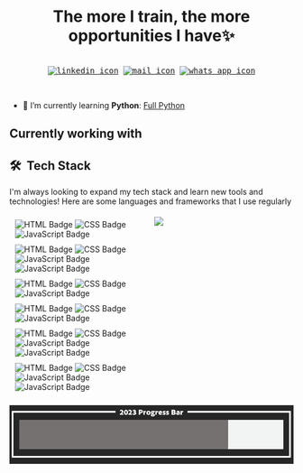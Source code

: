 <!-- <iframe src="/index.html" width="100%" height="400"></iframe> -->
<!-- add a descriptive banner -->

<!-- add a myself quote -->
<h1 align='center'>
The more I train, the more
<br/>opportunities I have✨
</h1>

<!-- Add contact stamps -->
<div>
  <samp>
    <p align="center">
      <br/>
        <a href="https://www.linkedin.com/in/marco-araoz/" target="_blank"><img align="center"
         src="https://img.shields.io/badge/linkedin-%231DA1F2.svg?style=for-the-badge&logo=linkedin&logoColor=white"
         alt="linkedin icon" height="30"/></a>
        <a href="mailto:marcojuarezaraoz@gmail.com" target="_blank"><img align="center"
         src="https://img.shields.io/badge/gmail-EA4335.svg?style=for-the-badge&logo=gmail&logoColor=white"
         alt="mail icon" height="30"/></a>
      <a href="https://wa.me/+525632656192" target="_blank"><img align="center"
         src="https://img.shields.io/badge/whatsapp-4B7F1.svg?style=for-the-badge&logo=whatsapp&logoColor=white"
         alt="whats app icon" height="30"/></a>
    </p>
    <br/>
    
  </samp>
</div>

<!-- My currently work stack -->

- 🌱 I’m currently learning **Python**: <a href="https://github.com/mouredev/Hello-Python" target="blank">Full Python</a>

## Currently working with



## 🛠 &nbsp;Tech Stack
I'm always looking to expand my tech stack and learn new tools and technologies! Here are some languages and frameworks that I use regularly

<div style="display: flex;">
    <div style="display: flex; flex-wrap: wrap; flex: 50%; padding: 5px;" >
        <div style="text-align: left; margin: 5px; ">
            <img style="" src="https://img.shields.io/badge/-HTML-edeef5?style=flat&logo=HTML5" alt="HTML Badge">
            <img src="https://img.shields.io/badge/-CSS-edeef5?style=flat&logo=CSS3&logoColor=1572B6" alt="CSS Badge">
            <img src="https://img.shields.io/badge/-JavaScript-edeef5?style=flat&logo=javascript&logoColor=dbc202" alt="JavaScript Badge">
        </div>
        <div style="text-align: left; margin: 5px;">
            <img src="https://img.shields.io/badge/-React-edeef5?style=flat&logo=react&logoColor=1ca4e8" alt="HTML Badge">
            <img src="https://img.shields.io/badge/-Node.js-edeef5?style=flat&logo=node.js" alt="CSS Badge">
            <img src="https://img.shields.io/badge/-TypeScript-edeef5?style=flat&logo=TypeScript" alt="JavaScript Badge">
            <img src="https://img.shields.io/badge/-Redux-edeef5?style=flat&logo=Redux&logoColor=680194" alt="JavaScript Badge">
        </div>
        <div style="text-align: left; margin: 5px;">
            <img src="https://img.shields.io/badge/-Python-edeef5?style=flat&logo=python&logoColor=3776AB" alt="HTML Badge">
            <img src="https://img.shields.io/badge/-Django-edeef5?style=flat&logo=django&logoColor=092E20" alt="CSS Badge">
            <img src="https://img.shields.io/badge/-Flask-edeef5?style=flat&logo=flask&logoColor=000000" alt="JavaScript Badge">
        </div>
        <div style="text-align: left; margin: 5px;">
            <img src="https://img.shields.io/badge/-MySQL-edeef5?style=flat&logo=MySQL&logoColor=0d31b5" alt="HTML Badge">
            <img src="https://img.shields.io/badge/-PostgreSQL-edeef5?style=flat&logo=PostgreSQL&logoColor=153a59" alt="CSS Badge">
            <img src="https://img.shields.io/badge/-MongoDB-edeef5?style=flat&logo=MongoDB&logoColor=10573c" alt="JavaScript Badge">
        </div>
        <div style="text-align: left; margin: 5px;">
            <img src="https://img.shields.io/badge/-Git-edeef5?style=flat&logo=git" alt="HTML Badge">
            <img src="https://img.shields.io/badge/-GitHub-edeef5?style=flat&logo=github&logoColor=000000" alt="CSS Badge">
            <img src="https://img.shields.io/badge/-Markdown-edeef5?style=flat&logo=markdown&logoColor=000000" alt="JavaScript Badge">
            <img src="https://img.shields.io/badge/-Visual%20Studio%20Code-edeef5?style=flat&logo=visual-studio-code&logoColor=007ACC" alt="JavaScript Badge">
        </div>
        <div style="text-align: left; margin: 5px;">
            <img src="https://img.shields.io/badge/-Figma-edeef5?style=flat&logo=Figma&logoColor=9a13d4" alt="HTML Badge">
            <img src="https://img.shields.io/badge/-Illustrator-edeef5?style=flat&logo=adobe-illustrator&logoColor=c45c12" alt="CSS Badge">
            <img src="https://img.shields.io/badge/-Photoshop-edeef5?style=flat&logo=adobe-photoshop&logoColor=0e8ac9" alt="JavaScript Badge">
            <img src="https://img.shields.io/badge/-InDesign-edeef5?style=flat&logo=adobe-indesign&logoColor=e60e55" alt="JavaScript Badge">
        </div>
    </div>
    <div style="flex: 50%; padding: 5px;">
        <a href="https://github.com/MarcoAraoz">
            <img style="align: center ;" src="https://github-readme-stats.vercel.app/api/top-langs/?username=MarcoAraoz&hide=java,html,tex&title_color=ffffff&text_color=c9cacc&icon_color=2bbc8a&bg_color=1d1f21&langs_count=3" />
        </a>
    </div>
</div>
  
<!-- ![HTML](https://img.shields.io/badge/-HTML-edeef5?style=flat&logo=HTML5)&nbsp;

![CSS](https://img.shields.io/badge/-CSS-edeef5?style=flat&logo=CSS3&logoColor=1572B6)&nbsp;

![JavaScript](https://img.shields.io/badge/-JavaScript-edeef5?style=flat&logo=javascript&logoColor=dbc202)&nbsp; -->

<!-- ![React](https://img.shields.io/badge/-React-edeef5?style=flat&logo=react&logoColor=1ca4e8)&nbsp;
![Node.js](https://img.shields.io/badge/-Node.js-edeef5?style=flat&logo=node.js)&nbsp;
![TypeScript](https://img.shields.io/badge/-TypeScript-edeef5?style=flat&logo=TypeScript)&nbsp;
![Redux](https://img.shields.io/badge/-Redux-edeef5?style=flat&logo=Redux&logoColor=680194)&nbsp; -->


<!-- ![Python](https://img.shields.io/badge/-Python-edeef5?style=flat&logo=python&logoColor=3776AB)&nbsp;
![Django](https://img.shields.io/badge/-Django-edeef5?style=flat&logo=django&logoColor=092E20)&nbsp;
![Flask](https://img.shields.io/badge/-Flask-edeef5?style=flat&logo=flask&logoColor=000000)&nbsp; -->

<!-- ![MySQL](https://img.shields.io/badge/-MySQL-edeef5?style=flat&logo=MySQL&logoColor=0d31b5)&nbsp;
![PostgreSQL](https://img.shields.io/badge/-PostgreSQL-edeef5?style=flat&logo=PostgreSQL&logoColor=153a59)&nbsp;
![MongoDB](https://img.shields.io/badge/-MongoDB-edeef5?style=flat&logo=MongoDB&logoColor=10573c)&nbsp; -->

<!-- ![Git](https://img.shields.io/badge/-Git-edeef5?style=flat&logo=git)&nbsp;
![GitHub](https://img.shields.io/badge/-GitHub-edeef5?style=flat&logo=github&logoColor=000000)&nbsp;
![Markdown](https://img.shields.io/badge/-Markdown-edeef5?style=flat&logo=markdown&logoColor=000000)
![Visual Studio Code](https://img.shields.io/badge/-Visual%20Studio%20Code-edeef5?style=flat&logo=visual-studio-code&logoColor=007ACC)&nbsp; -->

<!-- ![Figma](https://img.shields.io/badge/-Figma-edeef5?style=flat&logo=Figma&logoColor=9a13d4)&nbsp;
![Illustrator](https://img.shields.io/badge/-Illustrator-edeef5?style=flat&logo=adobe-illustrator&logoColor=c45c12)&nbsp;
![Photoshop](https://img.shields.io/badge/-Photoshop-edeef5?style=flat&logo=adobe-photoshop&logoColor=0e8ac9)&nbsp;
![InDesign](https://img.shields.io/badge/-InDesign-edeef5?style=flat&logo=adobe-indesign&logoColor=e60e55) -->






<!-- <div style="display: flex;">
  <div style="flex: 50%; padding: 5px;">
    <a href="https://github.com/MartinHeinz/python-project-blueprint">
      <img src="https://github-readme-stats.vercel.app/api/pin/?username=MartinHeinz&repo=python-project-blueprint&title_color=ffffff&text_color=c9cacc&icon_color=2bbc8a&bg_color=1d1f21" />
    </a>
  </div>
  <div style="flex: 50%; padding: 5px;">
    <a href="https://github.com/MartinHeinz/go-project-blueprint">
      <img src="https://github-readme-stats.vercel.app/api/pin/?username=MartinHeinz&repo=go-project-blueprint&title_color=ffffff&text_color=c9cacc&icon_color=2bbc8a&bg_color=1d1f21" />
    </a>
  </div>
</div> -->

<!-- <div align="center">

![Top Langs](https://github-readme-stats.vercel.app/api/top-langs/?username=MarcoAraoz&layout=compact&custom_color=f33c&card_width=445)

</div> -->

<!--
Here are some ideas to get you started:
- 🔭 I’m currently working on ...
- 🌱 I’m currently learning ...
- 👯 I’m looking to collaborate on ...
- 🤔 I’m looking for help with ...
- 💬 Ask me about ...
- 📫 How to reach me: ...
- 😄 Pronouns: ...
- ⚡ Fun fact: ...
-->

<!-- Designing tools -->
<!-- <h2>📊 Weekly development breakdown: </h2>
<table>
                <tr>
                    <td width=215px;>
                        Python
                    </td>
                    <td>
                        11 hrs 43 mins
                    </td>
                    <td>
                        ██████░░░░&nbsp;&nbsp;(20.01 %)
                    </td>
                </tr>
                <tr>
                    <td width=220px;>
                        CSS
                    </td>
                    <td width=145px;>
                        3 hrs 8 mins
                    </td>
                    <td width=230px;>
                        █░░░░░░░░░&nbsp;&nbsp;(17.92 %)
                    </td>
                </tr>
                <tr>
                    <td width=220px;>
                        HTML
                    </td>
                    <td width=145px;>
                        2 hrs 27 mins
                    </td>
                    <td width=230px;>
                        █░░░░░░░░░&nbsp;&nbsp;(14.08 %)
                    </td>
                </tr></table> -->

![Alt text](image.png)

